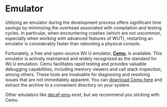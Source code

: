 # Emulator

Utilizing an emulator during the development process offers significant time savings by minimizing the overhead associated with compilation and testing cycles. In particular, when encountering crashes (which are not uncommon, especially when working with advanced features of WUT), restarting an emulator is considerably faster than rebooting a physical console.

Fortunately, a free and open-source Wii U emulator, [**Cemu**](requirements.md#software), is available. This emulator is actively maintained and widely recognized as the standard for Wii U emulation. Cemu facilitates rapid testing and provides valuable debugging capabilities, including memory viewers and call stack inspection, among others. These tools are invaluable for diagnosing and resolving issues that are not immediately apparent. You can [download Cemu here](https://github.com/cemu-project/Cemu/releases) and extract the archive to a convenient directory on your system.

Other emulators like [decaf-emu](https://github.com/decaf-emu/decaf-emu) exist, but we recommend you sticking with Cemu.
